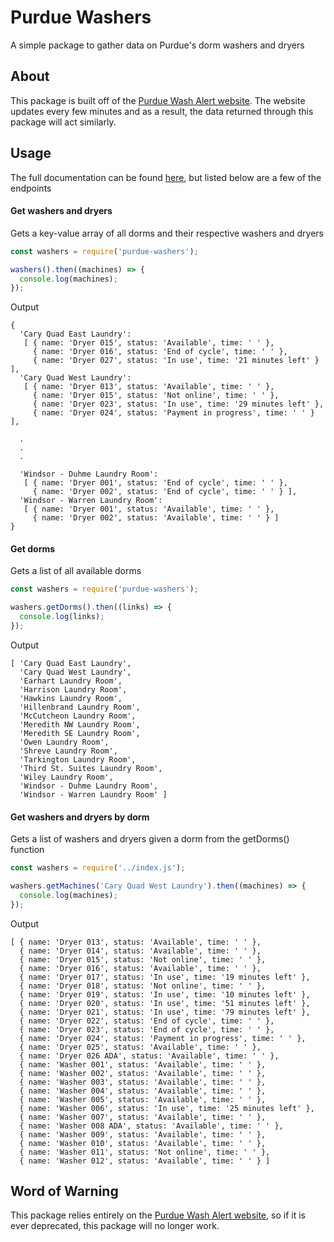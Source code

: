 # Purdue Washers
A simple package to gather data on Purdue's dorm washers and dryers

## About
This package is built off of the [Purdue Wash Alert website](http://wpvitassuds01.itap.purdue.edu/washalertweb/washalertweb.aspx?location=000f2375-7317-4a89-b836-4140dcd49b7c). The website updates every few minutes and as a result, the data returned through this package will act similarly.

## Usage
The full documentation can be found [here](https://www.boredapi.com/documentation), but listed below are a few of the endpoints

#### Get washers and dryers
Gets a key-value array of all dorms and their respective washers and dryers
```js
const washers = require('purdue-washers');

washers().then((machines) => {
  console.log(machines);
});

```

Output
```
{
  'Cary Quad East Laundry':
   [ { name: 'Dryer 015', status: 'Available', time: ' ' },
     { name: 'Dryer 016', status: 'End of cycle', time: ' ' },
     { name: 'Dryer 027', status: 'In use', time: '21 minutes left' } ],
  'Cary Quad West Laundry':
   [ { name: 'Dryer 013', status: 'Available', time: ' ' },
     { name: 'Dryer 015', status: 'Not online', time: ' ' },
     { name: 'Dryer 023', status: 'In use', time: '29 minutes left' },
     { name: 'Dryer 024', status: 'Payment in progress', time: ' ' } ],

  .
  .
  .

  'Windsor - Duhme Laundry Room':
   [ { name: 'Dryer 001', status: 'End of cycle', time: ' ' },
     { name: 'Dryer 002', status: 'End of cycle', time: ' ' } ],
  'Windsor - Warren Laundry Room':
   [ { name: 'Dryer 001', status: 'Available', time: ' ' },
     { name: 'Dryer 002', status: 'Available', time: ' ' } ]
}
```

#### Get dorms
Gets a list of all available dorms
```js
const washers = require('purdue-washers');

washers.getDorms().then((links) => {
  console.log(links);
});
```

Output
```
[ 'Cary Quad East Laundry',
  'Cary Quad West Laundry',
  'Earhart Laundry Room',
  'Harrison Laundry Room',
  'Hawkins Laundry Room',
  'Hillenbrand Laundry Room',
  'McCutcheon Laundry Room',
  'Meredith NW Laundry Room',
  'Meredith SE Laundry Room',
  'Owen Laundry Room',
  'Shreve Laundry Room',
  'Tarkington Laundry Room',
  'Third St. Suites Laundry Room',
  'Wiley Laundry Room',
  'Windsor - Duhme Laundry Room',
  'Windsor - Warren Laundry Room' ]
```

#### Get washers and dryers by dorm
Gets a list of washers and dryers given a dorm from the getDorms() function
```js
const washers = require('../index.js');

washers.getMachines('Cary Quad West Laundry').then((machines) => {
  console.log(machines);
});
```

Output
```
[ { name: 'Dryer 013', status: 'Available', time: ' ' },
  { name: 'Dryer 014', status: 'Available', time: ' ' },
  { name: 'Dryer 015', status: 'Not online', time: ' ' },
  { name: 'Dryer 016', status: 'Available', time: ' ' },
  { name: 'Dryer 017', status: 'In use', time: '19 minutes left' },
  { name: 'Dryer 018', status: 'Not online', time: ' ' },
  { name: 'Dryer 019', status: 'In use', time: '10 minutes left' },
  { name: 'Dryer 020', status: 'In use', time: '51 minutes left' },
  { name: 'Dryer 021', status: 'In use', time: '79 minutes left' },
  { name: 'Dryer 022', status: 'End of cycle', time: ' ' },
  { name: 'Dryer 023', status: 'End of cycle', time: ' ' },
  { name: 'Dryer 024', status: 'Payment in progress', time: ' ' },
  { name: 'Dryer 025', status: 'Available', time: ' ' },
  { name: 'Dryer 026 ADA', status: 'Available', time: ' ' },
  { name: 'Washer 001', status: 'Available', time: ' ' },
  { name: 'Washer 002', status: 'Available', time: ' ' },
  { name: 'Washer 003', status: 'Available', time: ' ' },
  { name: 'Washer 004', status: 'Available', time: ' ' },
  { name: 'Washer 005', status: 'Available', time: ' ' },
  { name: 'Washer 006', status: 'In use', time: '25 minutes left' },
  { name: 'Washer 007', status: 'Available', time: ' ' },
  { name: 'Washer 008 ADA', status: 'Available', time: ' ' },
  { name: 'Washer 009', status: 'Available', time: ' ' },
  { name: 'Washer 010', status: 'Available', time: ' ' },
  { name: 'Washer 011', status: 'Not online', time: ' ' },
  { name: 'Washer 012', status: 'Available', time: ' ' } ]
```

## Word of Warning
This package relies entirely on the [Purdue Wash Alert website](http://wpvitassuds01.itap.purdue.edu/washalertweb/washalertweb.aspx?), so if it is ever deprecated, this package will no longer work.
